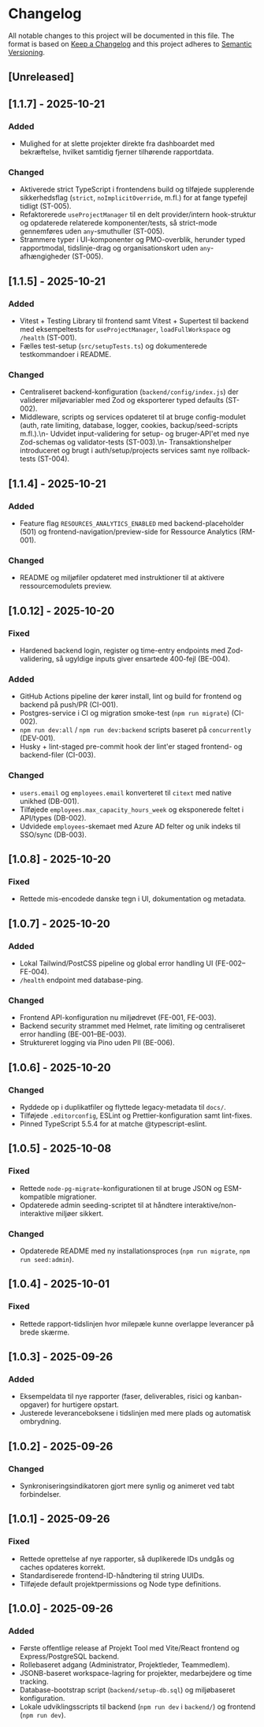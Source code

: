 ﻿# Changelog
All notable changes to this project will be documented in this file.
The format is based on [Keep a Changelog](https://keepachangelog.com/en/1.1.0/) and this project adheres to [Semantic Versioning](https://semver.org/).

## [Unreleased]

## [1.1.7] - 2025-10-21
### Added
- Mulighed for at slette projekter direkte fra dashboardet med bekræftelse, hvilket samtidig fjerner tilhørende rapportdata.

### Changed
- Aktiverede strict TypeScript i frontendens build og tilføjede supplerende sikkerhedsflag (`strict`, `noImplicitOverride`, m.fl.) for at fange typefejl tidligt (ST-005).
- Refaktorerede `useProjectManager` til en delt provider/intern hook-struktur og opdaterede relaterede komponenter/tests, så strict-mode gennemføres uden `any`-smuthuller (ST-005).
- Strammere typer i UI-komponenter og PMO-overblik, herunder typed rapportmodal, tidslinje-drag og organisationskort uden `any`-afhængigheder (ST-005).


## [1.1.5] - 2025-10-21
### Added
- Vitest + Testing Library til frontend samt Vitest + Supertest til backend med eksempeltests for `useProjectManager`, `loadFullWorkspace` og `/health` (ST-001).
- Fælles test-setup (`src/setupTests.ts`) og dokumenterede testkommandoer i README.
### Changed
- Centraliseret backend-konfiguration (`backend/config/index.js`) der validerer miljøvariabler med Zod og eksporterer typed defaults (ST-002).
- Middleware, scripts og services opdateret til at bruge config-modulet (auth, rate limiting, database, logger, cookies, backup/seed-scripts m.fl.).\n- Udvidet input-validering for setup- og bruger-API'et med nye Zod-schemas og validator-tests (ST-003).\n- Transaktionshelper introduceret og brugt i auth/setup/projects services samt nye rollback-tests (ST-004).

## [1.1.4] - 2025-10-21
### Added
- Feature flag `RESOURCES_ANALYTICS_ENABLED` med backend-placeholder (501) og frontend-navigation/preview-side for Ressource Analytics (RM-001).
### Changed
- README og miljøfiler opdateret med instruktioner til at aktivere ressourcemodulets preview.

## [1.0.12] - 2025-10-20
### Fixed
- Hardened backend login, register og time-entry endpoints med Zod-validering, så ugyldige inputs giver ensartede 400-fejl (BE-004).
### Added
- GitHub Actions pipeline der kører install, lint og build for frontend og backend på push/PR (CI-001).
- Postgres-service i CI og migration smoke-test (`npm run migrate`) (CI-002).
- `npm run dev:all` / `npm run dev:backend` scripts baseret på `concurrently` (DEV-001).
- Husky + lint-staged pre-commit hook der lint'er staged frontend- og backend-filer (CI-003).
### Changed
- `users.email` og `employees.email` konverteret til `citext` med native unikhed (DB-001).
- Tilføjede `employees.max_capacity_hours_week` og eksponerede feltet i API/types (DB-002).
- Udvidede `employees`-skemaet med Azure AD felter og unik indeks til SSO/sync (DB-003).

## [1.0.8] - 2025-10-20
### Fixed
- Rettede mis-encodede danske tegn i UI, dokumentation og metadata.

## [1.0.7] - 2025-10-20
### Added
- Lokal Tailwind/PostCSS pipeline og global error handling UI (FE-002–FE-004).
- `/health` endpoint med database-ping.
### Changed
- Frontend API-konfiguration nu miljødrevet (FE-001, FE-003).
- Backend security strammet med Helmet, rate limiting og centraliseret error handling (BE-001–BE-003).
- Struktureret logging via Pino uden PII (BE-006).

## [1.0.6] - 2025-10-20
### Changed
- Ryddede op i duplikatfiler og flyttede legacy-metadata til `docs/`.
- Tilføjede `.editorconfig`, ESLint og Prettier-konfiguration samt lint-fixes.
- Pinned TypeScript 5.5.4 for at matche @typescript-eslint.

## [1.0.5] - 2025-10-08
### Fixed
- Rettede `node-pg-migrate`-konfigurationen til at bruge JSON og ESM-kompatible migrationer.
- Opdaterede admin seeding-scriptet til at håndtere interaktive/non-interaktive miljøer sikkert.
### Changed
- Opdaterede README med ny installationsproces (`npm run migrate`, `npm run seed:admin`).

## [1.0.4] - 2025-10-01
### Fixed
- Rettede rapport-tidslinjen hvor milepæle kunne overlappe leverancer på brede skærme.

## [1.0.3] - 2025-09-26
### Added
- Eksempeldata til nye rapporter (faser, deliverables, risici og kanban-opgaver) for hurtigere opstart.
- Justerede leveranceboksene i tidslinjen med mere plads og automatisk ombrydning.

## [1.0.2] - 2025-09-26
### Changed
- Synkroniseringsindikatoren gjort mere synlig og animeret ved tabt forbindelser.

## [1.0.1] - 2025-09-26
### Fixed
- Rettede oprettelse af nye rapporter, så duplikerede IDs undgås og caches opdateres korrekt.
- Standardiserede frontend-ID-håndtering til string UUIDs.
- Tilføjede default projektpermissions og Node type definitions.

## [1.0.0] - 2025-09-26
### Added
- Første offentlige release af Projekt Tool med Vite/React frontend og Express/PostgreSQL backend.
- Rollebaseret adgang (Administrator, Projektleder, Teammedlem).
- JSONB-baseret workspace-lagring for projekter, medarbejdere og time tracking.
- Database-bootstrap script (`backend/setup-db.sql`) og miljøbaseret konfiguration.
- Lokale udviklingsscripts til backend (`npm run dev` i `backend/`) og frontend (`npm run dev`).



